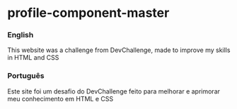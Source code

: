 <h1>profile-component-master</h1>
<h3>English</h3>
<p>This website was a challenge from DevChallenge, made to improve my skills in HTML and CSS</p>
<h3>Português</h3>
<p>Este site foi um desafio do DevChallenge feito para melhorar e aprimorar meu conhecimento em HTML e CSS</p>
